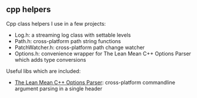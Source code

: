 cpp helpers
-----------

Cpp class helpers I use in a few projects:

* Log.h: a streaming log class with settable levels
* Path.h: cross-platform path string functions
* PatchWatcher.h: cross-platform path change watcher
* Options.h: convenience wrapper for The Lean Mean C++ Options Parser which adds type conversions

Useful libs which are included:

* [The Lean Mean C++ Options Parser](http://optionparser.sourceforge.net): cross-platform commandline argument parsing in a single header
